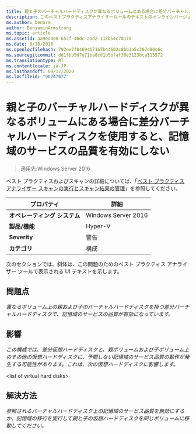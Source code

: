 ```yaml
---
title: 親と子のバーチャルハードディスクが異なるボリュームにある場合に差分バーチャルハードディスクを使用すると、記憶域のサービスの品質を有効にしない
description: このベストプラクティスアナライザールールのテキストのオンラインバージョン。
ms.author: benarm
author: BenjaminArmstrong
ms.topic: article
ms.assetid: aa9ed408-65cf-40dc-aad2-118b54c70179
ms.date: 8/16/2016
ms.openlocfilehash: 792ee7f84694171b7b44602c8bb1a5c307d80c6c
ms.sourcegitcommit: dd1fbb5d7e71ba8cd1b5bfaf38e3123bca115572
ms.translationtype: MT
ms.contentlocale: ja-JP
ms.lasthandoff: 09/17/2020
ms.locfileid: "90747077"
---
```

# <a name="avoid-enabling-storage-quality-of-service-when-using-a-differencing-virtual-hard-disk-when-the-parent-and-child-virtual-hard-disks-are-on-different-volumes"></a>親と子のバーチャルハードディスクが異なるボリュームにある場合に差分バーチャルハードディスクを使用すると、記憶域のサービスの品質を有効にしない

>適用先:Windows Server 2016

ベスト プラクティスおよびスキャンの詳細については、「[ベスト プラクティス アナライザー スキャンの実行とスキャン結果の管理](https://go.microsoft.com/fwlink/p/?LinkID=223177)」を参照してください。

|プロパティ|詳細|
|-|-|
|**オペレーティング システム**|Windows Server 2016|
|**製品/機能**|Hyper-V|
|**Severity**|警告|
|**カテゴリ**|構成|

次のセクションでは、斜体は、この問題のためのベスト プラクティス アナライザー ツールで表示される UI テキストを示します。

## <a name="issue"></a>**問題点**
*異なるボリューム上の親および子のバーチャルハードディスクを持つ差分バーチャルハードディスクで、記憶域のサービスの品質が有効になっています。*

## <a name="impact"></a>**影響**
*この構成では、差分仮想ハードディスクと、親ボリュームおよび子ボリューム上のその他の仮想ハードディスクに、予期しない記憶域のサービス品質の動作が発生する可能性があります。これは、次の仮想ハードディスクに影響します。*

\<list of virtual hard disks>

## <a name="resolution"></a>**解決方法**
*参照されるバーチャルハードディスク上の記憶域のサービス品質を無効にするか、記憶域の移行を実行して親と子の仮想ハードディスクを同じボリュームに移動してください。*




